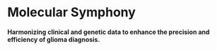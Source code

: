# Molecular Symphony

**Harmonizing clinical and genetic data to enhance the precision and efficiency of glioma diagnosis.**
